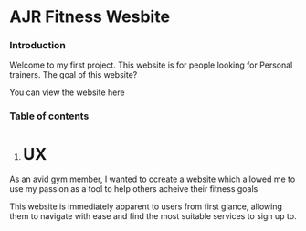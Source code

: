 # AJR Fitness Wesbite 

### Introduction

Welcome to my first project. This website is for people looking for Personal trainers.
The goal of this website?

You can view the website here



### Table of contents


1. # UX

As an avid gym member, I wanted to ccreate a website which allowed me to use my passion as a tool to help others acheive their fitness goals

This website is immediately apparent to users from first glance, allowing them to navigate with ease and find the most suitable services to sign up to.

